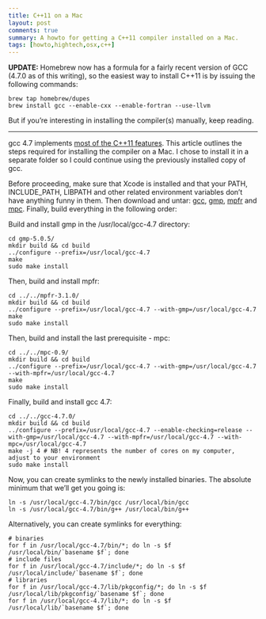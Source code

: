 ```yaml
---
title: C++11 on a Mac
layout: post
comments: true
summary: A howto for getting a C++11 compiler installed on a Mac.
tags: [howto,hightech,osx,c++]
---
```


**UPDATE:** Homebrew now has a formula for a fairly recent version of GCC (4.7.0 as of this writing), so the easiest way to install C++11 is by issuing the following commands:

    brew tap homebrew/dupes
    brew install gcc --enable-cxx --enable-fortran --use-llvm

But if you’re interesting in installing the compiler(s) manually, keep reading.

* * * * *

gcc 4.7 implements [most of the C++11 features](http://gcc.gnu.org/projects/cxx0x.html). This article outlines the steps required for installing the compiler on a Mac. I chose to install it in a separate folder so I could continue using the previously installed copy of gcc.

Before proceeding, make sure that Xcode is installed and that your PATH, INCLUDE\_PATH, LIBPATH and other related environment variables don’t have anything funny in them. Then download and untar: [gcc](http://gcc.gnu.org/mirrors.html), [gmp](http://gmplib.org/), [mpfr](http://www.mpfr.org/mpfr-current/) and [mpc](http://www.multiprecision.org/index.php?prog=mpc&page=download). Finally, build everything in the following order:

Build and install gmp in the /usr/local/gcc-4.7 directory:

    cd gmp-5.0.5/
    mkdir build && cd build
    ../configure --prefix=/usr/local/gcc-4.7
    make
    sudo make install

Then, build and install mpfr:

    cd ../../mpfr-3.1.0/
    mkdir build && cd build
    ../configure --prefix=/usr/local/gcc-4.7 --with-gmp=/usr/local/gcc-4.7
    make
    sudo make install

Then, build and install the last prerequisite - mpc:

    cd ../../mpc-0.9/
    mkdir build && cd build
    ../configure --prefix=/usr/local/gcc-4.7 --with-gmp=/usr/local/gcc-4.7 --with-mpfr=/usr/local/gcc-4.7
    make
    sudo make install

Finally, build and install gcc 4.7:

    cd ../../gcc-4.7.0/
    mkdir build && cd build
    ../configure --prefix=/usr/local/gcc-4.7 --enable-checking=release --with-gmp=/usr/local/gcc-4.7 --with-mpfr=/usr/local/gcc-4.7 --with-mpc=/usr/local/gcc-4.7
    make -j 4 # NB! 4 represents the number of cores on my computer, adjust to your environment
    sudo make install

Now, you can create symlinks to the newly installed binaries. The absolute minimum that we’ll get you going is:

    ln -s /usr/local/gcc-4.7/bin/gcc /usr/local/bin/gcc
    ln -s /usr/local/gcc-4.7/bin/g++ /usr/local/bin/g++

Alternatively, you can create symlinks for everything:

    # binaries
    for f in /usr/local/gcc-4.7/bin/*; do ln -s $f /usr/local/bin/`basename $f`; done
    # include files
    for f in /usr/local/gcc-4.7/include/*; do ln -s $f /usr/local/include/`basename $f`; done
    # libraries
    for f in /usr/local/gcc-4.7/lib/pkgconfig/*; do ln -s $f /usr/local/lib/pkgconfig/`basename $f`; done
    for f in /usr/local/gcc-4.7/lib/*; do ln -s $f /usr/local/lib/`basename $f`; done


